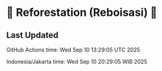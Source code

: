 
# 🌳 Reforestation (Reboisasi) 🌲

## Last Updated

GitHub Actions time: Wed Sep 10 13:29:05 UTC 2025

Indonesia/Jakarta time: Wed Sep 10 20:29:05 WIB 2025
